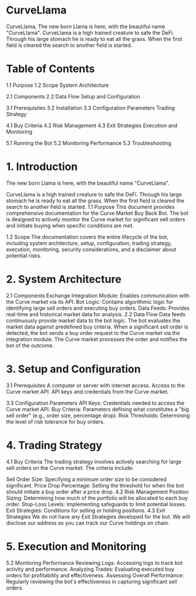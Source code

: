 # CurveLlama
CurveLlama, The new born Llama is here, with the beautiful name "CurveLlama".  CurveLlama is a high trained creature to safe the DeFi. Through his large stomach he is ready to eat all the grass. When the first field is cleared the search to another field is started.

# Table of Contents

1.1 Purpose
1.2 Scope
System Architecture

2.1 Components
2.2 Data Flow
Setup and Configuration

3.1 Prerequisites
3.2 Installation
3.3 Configuration Parameters
Trading Strategy

4.1 Buy Criteria
4.2 Risk Management
4.3 Exit Strategies
Execution and Monitoring

5.1 Running the Bot
5.2 Monitoring Performance
5.3 Troubleshooting

# 1. Introduction
  The new born Llama is here, with the beautiful name "CurveLlama".

CurveLlama is a high trained creature to safe the DeFi. Through his large stomach he is ready to eat all the grass. When the first field is cleared the search to another field is started.
1.1 Purpose
This document provides comprehensive documentation for the Curve Market Buy Back Bot. The bot is designed to actively monitor the Curve market for significant sell orders and initiate buying when specific conditions are met.

1.2 Scope
The documentation covers the entire lifecycle of the bot, including system architecture, setup, configuration, trading strategy, execution, monitoring, security considerations, and a disclaimer about potential risks.

# 2. System Architecture
2.1 Components
Exchange Integration Module: Enables communication with the Curve market via its API.
Bot Logic: Contains algorithmic logic for identifying large sell orders and executing buy orders.
Data Feeds: Provides real-time and historical market data for analysis.
2.2 Data Flow
Data feeds continuously provide market data to the bot logic.
The bot evaluates the market data against predefined buy criteria.
When a significant sell order is detected, the bot sends a buy order request to the Curve market via the integration module.
The Curve market processes the order and notifies the bot of the outcome.
# 3. Setup and Configuration
3.1 Prerequisites
A computer or server with internet access.
Access to the Curve market API.
API keys and credentials from the Curve market.


3.3 Configuration Parameters
API Keys: Credentials needed to access the Curve market API.
Buy Criteria: Parameters defining what constitutes a "big sell order" (e.g., order size, percentage drop).
Risk Thresholds: Determining the level of risk tolerance for buy orders.
# 4. Trading Strategy
4.1 Buy Criteria
The trading strategy involves actively searching for large sell orders on the Curve market. The criteria include:

Sell Order Size: Specifying a minimum order size to be considered significant.
Price Drop Percentage: Setting the threshold for when the bot should initiate a buy order after a price drop.
4.2 Risk Management
Position Sizing: Determining how much of the portfolio will be allocated to each buy order.
Stop-Loss Levels: Implementing safeguards to limit potential losses.
Exit Strategies: Conditions for selling or holding positions.
4.3 Exit Strategies
We do not have any Exit Strategies developed for the bot. We will disclose our address so you can track our Curve holdings on chain.

# 5. Execution and Monitoring

5.2 Monitoring Performance
Reviewing Logs: Accessing logs to track bot activity and performance.
Analyzing Trades: Evaluating executed buy orders for profitability and effectiveness.
Assessing Overall Performance: Regularly reviewing the bot's effectiveness in capturing significant sell orders.
